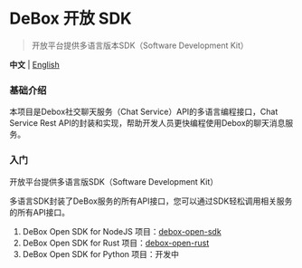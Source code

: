 # DeBox 开放 SDK

> 开放平台提供多语言版本SDK（Software Development Kit）

**中文** | [English](./README.md)

### 基础介绍

本项目是Debox社交聊天服务（Chat Service）API的多语言编程接口，Chat Service Rest API的封装和实现，帮助开发人员更快编程使用Debox的聊天消息服务。

### 入门

开放平台提供多语言版SDK（Software Development Kit）

多语言SDK封装了DeBox服务的所有API接口，您可以通过SDK轻松调用相关服务的所有API接口。

1. DeBox Open SDK for NodeJS 项目：[debox-open-sdk](./packages/node/README.md)
2. DeBox Open SDK for Rust 项目：[debox-open-rust](https://github.com/debox-dev-community/debox-open-rust)
3. DeBox Open SDK for Python 项目：开发中
